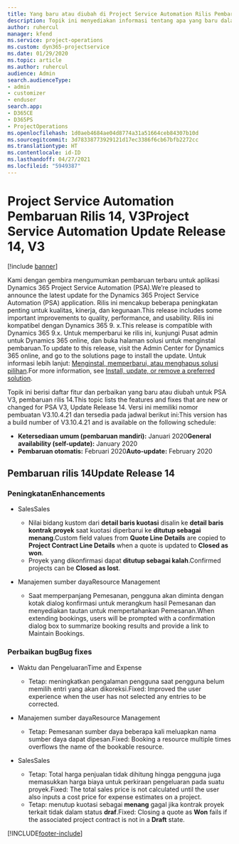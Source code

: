 ```yaml
---
title: Yang baru atau diubah di Project Service Automation Rilis Pembaruan 14, V3
description: Topik ini menyediakan informasi tentang apa yang baru dalam Project Service Automation Rilis Pembaruan 14 V3.
author: ruhercul
manager: kfend
ms.service: project-operations
ms.custom: dyn365-projectservice
ms.date: 01/29/2020
ms.topic: article
ms.author: ruhercul
audience: Admin
search.audienceType:
- admin
- customizer
- enduser
search.app:
- D365CE
- D365PS
- ProjectOperations
ms.openlocfilehash: 1d0aeb4684ae04d8774a31a51664ceb84307b10d
ms.sourcegitcommit: 3d78338773929121d17ec3386f6cb67bfb2272cc
ms.translationtype: HT
ms.contentlocale: id-ID
ms.lasthandoff: 04/27/2021
ms.locfileid: "5949387"
---
```

# <a name="project-service-automation-update-release-14-v3"></a><span data-ttu-id="4f5ca-103">Project Service Automation Pembaruan Rilis 14, V3</span><span class="sxs-lookup"><span data-stu-id="4f5ca-103">Project Service Automation Update Release 14, V3</span></span>

[!include [banner](../includes/psa-now-project-operations.md)]

<span data-ttu-id="4f5ca-104">Kami dengan gembira mengumumkan pembaruan terbaru untuk aplikasi Dynamics 365 Project Service Automation (PSA).</span><span class="sxs-lookup"><span data-stu-id="4f5ca-104">We’re pleased to announce the latest update for the Dynamics 365 Project Service Automation (PSA) application.</span></span> <span data-ttu-id="4f5ca-105">Rilis ini mencakup beberapa peningkatan penting untuk kualitas, kinerja, dan kegunaan.</span><span class="sxs-lookup"><span data-stu-id="4f5ca-105">This release includes some important improvements to quality, performance, and usability.</span></span> <span data-ttu-id="4f5ca-106">Rilis ini kompatibel dengan Dynamics 365 9. x.</span><span class="sxs-lookup"><span data-stu-id="4f5ca-106">This release is compatible with Dynamics 365 9.x.</span></span> <span data-ttu-id="4f5ca-107">Untuk memperbarui ke rilis ini, kunjungi Pusat admin untuk Dynamics 365 online, dan buka halaman solusi untuk menginstal pembaruan.</span><span class="sxs-lookup"><span data-stu-id="4f5ca-107">To update to this release, visit the Admin Center for Dynamics 365 online, and go to the solutions page to install the update.</span></span> <span data-ttu-id="4f5ca-108">Untuk informasi lebih lanjut: [Menginstal, memperbarui, atau menghapus solusi pilihan](/power-platform/admin/install-remove-preferred-solution).</span><span class="sxs-lookup"><span data-stu-id="4f5ca-108">For more information, see [Install, update, or remove a preferred solution](/power-platform/admin/install-remove-preferred-solution).</span></span>

<span data-ttu-id="4f5ca-109">Topik ini berisi daftar fitur dan perbaikan yang baru atau diubah untuk PSA V3, pembaruan rilis 14.</span><span class="sxs-lookup"><span data-stu-id="4f5ca-109">This topic lists the features and fixes that are new or changed for PSA V3, Update Release 14.</span></span> <span data-ttu-id="4f5ca-110">Versi ini memiliki nomor pembuatan V3.10.4.21 dan tersedia pada jadwal berikut ini:</span><span class="sxs-lookup"><span data-stu-id="4f5ca-110">This version has a build number of V3.10.4.21 and is available on the following schedule:</span></span>

- <span data-ttu-id="4f5ca-111">**Ketersediaan umum (pembaruan mandiri):** Januari 2020</span><span class="sxs-lookup"><span data-stu-id="4f5ca-111">**General availability (self-update):** January 2020</span></span>
- <span data-ttu-id="4f5ca-112">**Pembaruan otomatis:** Februari 2020</span><span class="sxs-lookup"><span data-stu-id="4f5ca-112">**Auto-update:** February 2020</span></span>

## <a name="update-release-14"></a><span data-ttu-id="4f5ca-113">Pembaruan rilis 14</span><span class="sxs-lookup"><span data-stu-id="4f5ca-113">Update Release 14</span></span>

### <a name="enhancements"></a><span data-ttu-id="4f5ca-114">Peningkatan</span><span class="sxs-lookup"><span data-stu-id="4f5ca-114">Enhancements</span></span>

- <span data-ttu-id="4f5ca-115">Sales</span><span class="sxs-lookup"><span data-stu-id="4f5ca-115">Sales</span></span>

     - <span data-ttu-id="4f5ca-116">Nilai bidang kustom dari **detail baris kuotasi** disalin ke **detail baris kontrak proyek** saat kuotasi diperbarui ke **ditutup sebagai menang**.</span><span class="sxs-lookup"><span data-stu-id="4f5ca-116">Custom field values from **Quote Line Details** are copied to **Project Contract Line Details** when a quote is updated to **Closed as won**.</span></span>
     - <span data-ttu-id="4f5ca-117">Proyek yang dikonfirmasi dapat **ditutup sebagai kalah**.</span><span class="sxs-lookup"><span data-stu-id="4f5ca-117">Confirmed projects can be **Closed as lost**.</span></span>

- <span data-ttu-id="4f5ca-118">Manajemen sumber daya</span><span class="sxs-lookup"><span data-stu-id="4f5ca-118">Resource Management</span></span>

     - <span data-ttu-id="4f5ca-119">Saat memperpanjang Pemesanan, pengguna akan diminta dengan kotak dialog konfirmasi untuk merangkum hasil Pemesanan dan menyediakan tautan untuk mempertahankan Pemesanan.</span><span class="sxs-lookup"><span data-stu-id="4f5ca-119">When extending bookings, users will be prompted with a confirmation dialog box to summarize booking results and provide a link to Maintain Bookings.</span></span>


### <a name="bug-fixes"></a><span data-ttu-id="4f5ca-120">Perbaikan bug</span><span class="sxs-lookup"><span data-stu-id="4f5ca-120">Bug fixes</span></span>

- <span data-ttu-id="4f5ca-121">Waktu dan Pengeluaran</span><span class="sxs-lookup"><span data-stu-id="4f5ca-121">Time and Expense</span></span>

     - <span data-ttu-id="4f5ca-122">Tetap: meningkatkan pengalaman pengguna saat pengguna belum memilih entri yang akan dikoreksi.</span><span class="sxs-lookup"><span data-stu-id="4f5ca-122">Fixed: Improved the user experience when the user has not selected any entries to be corrected.</span></span>

- <span data-ttu-id="4f5ca-123">Manajemen sumber daya</span><span class="sxs-lookup"><span data-stu-id="4f5ca-123">Resource Management</span></span>

     - <span data-ttu-id="4f5ca-124">Tetap: Pemesanan sumber daya beberapa kali meluapkan nama sumber daya dapat dipesan.</span><span class="sxs-lookup"><span data-stu-id="4f5ca-124">Fixed: Booking a resource multiple times overflows the name of the bookable resource.</span></span>

- <span data-ttu-id="4f5ca-125">Sales</span><span class="sxs-lookup"><span data-stu-id="4f5ca-125">Sales</span></span>

     - <span data-ttu-id="4f5ca-126">Tetap: Total harga penjualan tidak dihitung hingga pengguna juga memasukkan harga biaya untuk perkiraan pengeluaran pada suatu proyek.</span><span class="sxs-lookup"><span data-stu-id="4f5ca-126">Fixed: The total sales price is not calculated until the user also inputs a cost price for expense estimates on a project.</span></span>
     - <span data-ttu-id="4f5ca-127">Tetap: menutup kuotasi sebagai **menang** gagal jika kontrak proyek terkait tidak dalam status **draf**.</span><span class="sxs-lookup"><span data-stu-id="4f5ca-127">Fixed: Closing a quote as **Won** fails if the associated project contract is not in a **Draft** state.</span></span>



[!INCLUDE[footer-include](../includes/footer-banner.md)]